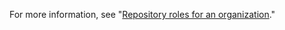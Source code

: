 For more information, see "[Repository roles for an organization](/organizations/managing-access-to-your-organizations-repositories/repository-roles-for-an-organization)."
